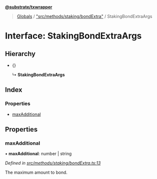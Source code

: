 **[@substrate/txwrapper](../README.md)**

> [Globals](../globals.md) / ["src/methods/staking/bondExtra"](../modules/_src_methods_staking_bondextra_.md) / StakingBondExtraArgs

# Interface: StakingBondExtraArgs

## Hierarchy

* {}

  ↳ **StakingBondExtraArgs**

## Index

### Properties

* [maxAdditional](_src_methods_staking_bondextra_.stakingbondextraargs.md#maxadditional)

## Properties

### maxAdditional

•  **maxAdditional**: number \| string

*Defined in [src/methods/staking/bondExtra.ts:13](https://github.com/paritytech/txwrapper/blob/18c85e5/src/methods/staking/bondExtra.ts#L13)*

The maximum amount to bond.
